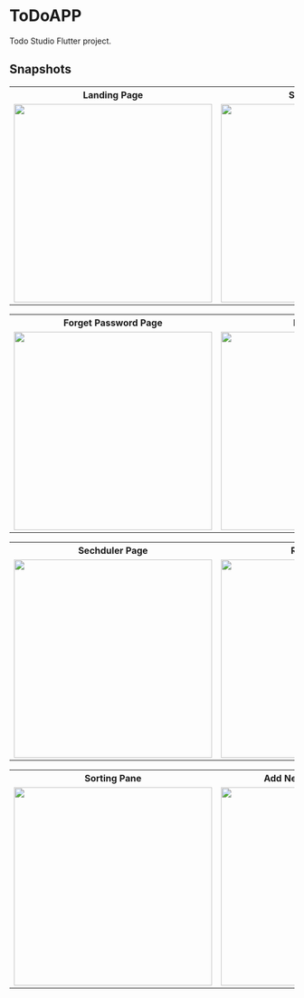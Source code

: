 # ToDoAPP

Todo Studio Flutter project.

## Snapshots

<table>
    						<tr>
    							<th> Landing Page </th>
    							<th> Sign-Up Page </th>
                  <th> Sign-In Page </th>
    						</tr>
    						<tr>
    							<td>
    								<img width="350px"  src="https://github.com/ZapeeoSheikh/to_do_app/assets/77886136/1748256e-793b-473d-882e-766a7c1d5b6b">
    								</td>
    								<td>
    									<img width="350px" src="https://github.com/ZapeeoSheikh/to_do_app/assets/77886136/fd843866-27b6-4709-aa9b-0b54788b1628">
    									</td>
                  <td>
    										<img width="350px" src="https://github.com/ZapeeoSheikh/to_do_app/assets/77886136/4509736b-7372-41b5-a4fc-045682c540fd">
    										</td>
    								</tr>
  	</table>

<table>
    						<tr>
    							<th> Forget Password Page </th>
    							<th> Profile Page </th>
                  <th> Dashboard Page </th>
    						</tr>
    						<tr>
    							<td>
    								<img width="350px"  src="https://github.com/ZapeeoSheikh/to_do_app/assets/77886136/758add15-9c1e-43b5-b4a0-455359de05b5">
    								</td>
    								<td>
    									<img width="350px" src="https://github.com/ZapeeoSheikh/to_do_app/assets/77886136/cf175f86-d458-40c2-8410-e2516b9706b9">
    									</td>
                  <td>
    										<img width="350px" src="https://github.com/ZapeeoSheikh/to_do_app/assets/77886136/83dc873b-a6b9-4564-b996-9d3be22d5c14">
    										</td>
    								</tr>
  	</table>

   <table>
    						<tr>
    							<th> Sechduler Page </th>
    							<th> Routine Page </th>
                  <th> Add New Routine Page </th>
    						</tr>
    						<tr>
    							<td>
    								<img width="350px"  src="https://github.com/ZapeeoSheikh/to_do_app/assets/77886136/bd595838-26e3-4c6c-97ea-ae08f682baab">
    								</td>
    								<td>
    									<img width="350px" src="https://github.com/ZapeeoSheikh/to_do_app/assets/77886136/35a6a3bf-e08c-4124-8383-f01ec0bec2a6">
    									</td>
                  <td>
    										<img width="350px" src="https://github.com/ZapeeoSheikh/to_do_app/assets/77886136/d7d93851-cd74-4d59-8cfb-6e0601d0ebe7">
    										</td>
    								</tr>
  	</table>

<table>
    						<tr>
    							<th> Sorting Pane </th>
    							<th> Add New Sechduler Page </th>
                                <th> Create To-do Page </th>
    						</tr>
    						<tr>
    							<td>
    								<img width="350px"  src="https://github.com/ZapeeoSheikh/to_do_app/assets/77886136/8031cee2-5a7b-45a9-af62-215f5757ae97">
    								</td>
    								<td>
    									<img width="350px" src="https://github.com/ZapeeoSheikh/to_do_app/assets/77886136/e10622e6-aa4e-4790-959a-4b43fa7c467d">
    									</td>
                  <td>
    										<img width="350px" src="https://github.com/ZapeeoSheikh/to_do_app/assets/77886136/8e2aab63-42ad-4e24-9573-23ff9b533048">
    										</td>
    								</tr>
  	</table>





